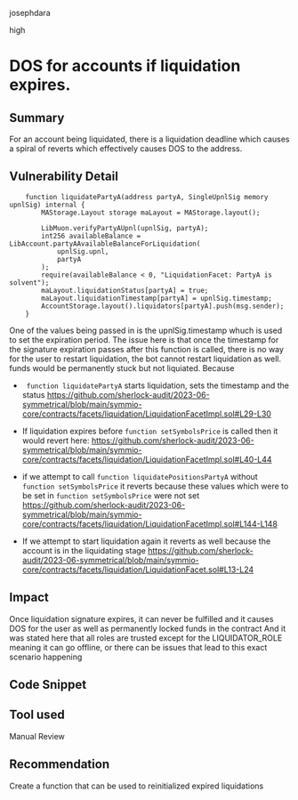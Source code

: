 josephdara

high

# DOS for accounts if liquidation expires.

## Summary
For an account being liquidated, there is a liquidation deadline which causes a spiral of reverts which effectively causes DOS to the address. 
## Vulnerability Detail
```solidity
    function liquidatePartyA(address partyA, SingleUpnlSig memory upnlSig) internal {
        MAStorage.Layout storage maLayout = MAStorage.layout();

        LibMuon.verifyPartyAUpnl(upnlSig, partyA);
        int256 availableBalance = LibAccount.partyAAvailableBalanceForLiquidation(
            upnlSig.upnl,
            partyA
        );
        require(availableBalance < 0, "LiquidationFacet: PartyA is solvent");
        maLayout.liquidationStatus[partyA] = true;
        maLayout.liquidationTimestamp[partyA] = upnlSig.timestamp;
        AccountStorage.layout().liquidators[partyA].push(msg.sender);
    }
```
One of the values being passed in is the upnlSig.timestamp whuch is used to set the expiration period. The issue here is that once the timestamp for the signature expiration passes after this function is called, there is no way for the user to restart liquidation, the bot cannot restart liquidation as well. funds would be permanently stuck but not liquiated.
Because 
- ``` function liquidatePartyA``` starts liquidation, sets the timestamp and the status
https://github.com/sherlock-audit/2023-06-symmetrical/blob/main/symmio-core/contracts/facets/liquidation/LiquidationFacetImpl.sol#L29-L30
- If liquidation expires before ```function setSymbolsPrice``` is called then it would revert here:
https://github.com/sherlock-audit/2023-06-symmetrical/blob/main/symmio-core/contracts/facets/liquidation/LiquidationFacetImpl.sol#L40-L44
- if we attempt to call ```function liquidatePositionsPartyA```  without  ```function setSymbolsPrice```  it reverts because these values which were to be set in  ```function setSymbolsPrice``` were not set
https://github.com/sherlock-audit/2023-06-symmetrical/blob/main/symmio-core/contracts/facets/liquidation/LiquidationFacetImpl.sol#L144-L148

- If we attempt to start liquidation again it reverts as well because the account is in the liquidating stage
https://github.com/sherlock-audit/2023-06-symmetrical/blob/main/symmio-core/contracts/facets/liquidation/LiquidationFacet.sol#L13-L24
## Impact
Once liquidation signature expires, it can never be fulfilled and it causes DOS for the user as well as permanently locked funds in the contract
And it was stated here that all roles are trusted except for the LIQUIDATOR_ROLE meaning it can go offline, or there can be issues that lead to this exact scenario happening
## Code Snippet

## Tool used

Manual Review

## Recommendation
Create a function that can be used to reinitialized expired liquidations